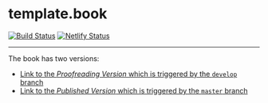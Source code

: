# template.book

[![Build Status](https://travis-ci.org/tidylab/template.book.svg?branch=master)](https://travis-ci.org/tidylab/template.book)
[![Netlify Status](https://api.netlify.com/api/v1/badges/44909e29-65a0-4e8f-ad61-2f13340215c0/deploy-status)](https://app.netlify.com/sites/template-book/deploys)

---

The book has two versions:

* [Link to the *Proofreading Version* which is triggered by the `develop` branch](https://proofreading--template-book.netlify.com/)
* [Link to the *Published Version* which is triggered by the `master` branch](https://template-book.netlify.com/)
